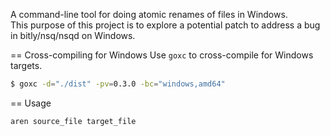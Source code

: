 A command-line tool for doing atomic renames of files in Windows.  
This purpose of this project is to explore a potential patch to address 
a bug in bitly/nsq/nsqd on Windows. 


== Cross-compiling for Windows
Use `goxc` to cross-compile for Windows targets.

```Bash
$ goxc -d="./dist" -pv=0.3.0 -bc="windows,amd64"
```

== Usage
```Bash
aren source_file target_file
```

